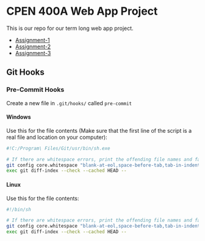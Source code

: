# CPEN 400A Web App Project

This is our repo for our term long web app project.

* [Assignment-1](https://github.com/juliengs/cpen400a-fall2017-assignment1)
* [Assignment-2](https://github.com/jungkumseok/cpen400a-fall2017-assignment2)
* [Assignment-3](https://github.com/jungkumseok/cpen400a-fall2017-assignment3)

## Git Hooks

### Pre-Commit Hooks

Create a new file in `.git/hooks/` called `pre-commit`

#### Windows

Use this for the file contents (Make sure that the first line of the script is a
real file and location on your computer):

```bash
#!C:/Program\ Files/Git/usr/bin/sh.exe

# If there are whitespace errors, print the offending file names and fail.
git config core.whitespace "blank-at-eol,space-before-tab,tab-in-indent,blank-at-eof"
exec git diff-index --check --cached HEAD --
```

#### Linux

Use this for the file contents:

```bash
#!/bin/sh

# If there are whitespace errors, print the offending file names and fail.
git config core.whitespace "blank-at-eol,space-before-tab,tab-in-indent,blank-at-eof"
exec git diff-index --check --cached HEAD --
```
